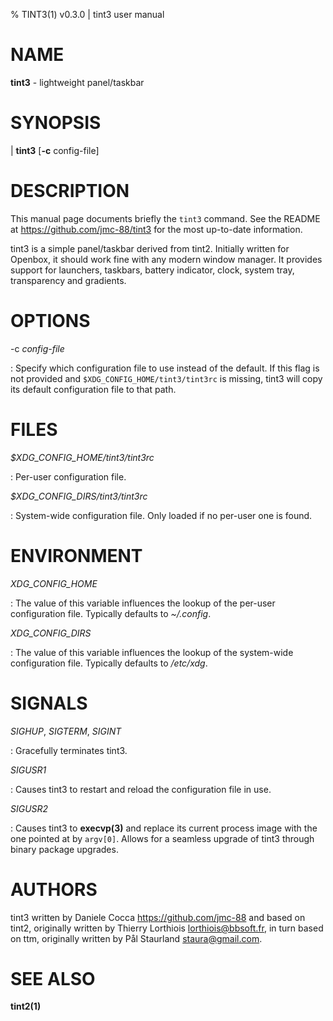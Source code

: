 % TINT3(1) v0.3.0 | tint3 user manual

# NAME

**tint3** - lightweight panel/taskbar

# SYNOPSIS

| **tint3** \[**-c** config-file]

# DESCRIPTION

This manual page documents briefly the `tint3` command.
See the README at <https://github.com/jmc-88/tint3> for the most up-to-date
information.

tint3 is a simple panel/taskbar derived from tint2.
Initially written for Openbox, it should work fine with any modern window
manager. It provides support for launchers, taskbars, battery indicator, clock,
system tray, transparency and gradients.

# OPTIONS

-c *config-file*

:   Specify which configuration file to use instead of the default.
    If this flag is not provided and `$XDG_CONFIG_HOME/tint3/tint3rc` is missing,
    tint3 will copy its default configuration file to that path.

# FILES

*$XDG_CONFIG_HOME/tint3/tint3rc*

:   Per-user configuration file.

*$XDG_CONFIG_DIRS/tint3/tint3rc*

:   System-wide configuration file. Only loaded if no per-user one is found.

# ENVIRONMENT

*XDG_CONFIG_HOME*

:   The value of this variable influences the lookup of the per-user
    configuration file. Typically defaults to *~/.config*.

*XDG_CONFIG_DIRS*

:   The value of this variable influences the lookup of the system-wide
    configuration file. Typically defaults to */etc/xdg*.

# SIGNALS

*SIGHUP*, *SIGTERM*, *SIGINT*

:   Gracefully terminates tint3.

*SIGUSR1*

:   Causes tint3 to restart and reload the configuration file in use.

*SIGUSR2*

:   Causes tint3 to **execvp(3)** and replace its current process image with the
    one pointed at by `argv[0]`. Allows for a seamless upgrade of tint3 through
    binary package upgrades.

# AUTHORS

tint3 written by Daniele Cocca <https://github.com/jmc-88> and based on tint2,
originally written by Thierry Lorthiois <lorthiois@bbsoft.fr>, in turn based on
ttm, originally written by Pål Staurland <staura@gmail.com>.

# SEE ALSO

**tint2(1)**
